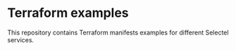 # Terraform examples

This repository contains Terraform manifests examples for different Selectel
services.
